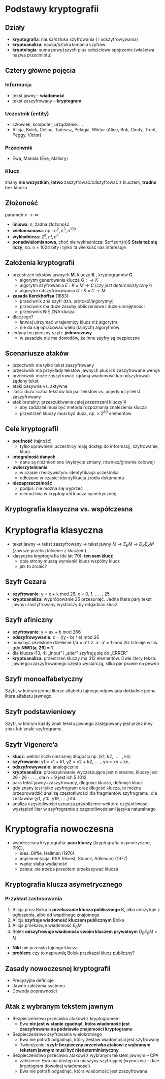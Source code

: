 # Podstawy kryptografii
## Działy
- **kryptografia**: nauka/sztuka szyfrowania ( i odszyfrowywania)
- **kryptoanaliza**: nauka/sztuka łamania szyfrów
- **kryptologia**: suma powyższych plus całościowe spojrzenie (właściwa nazwa przedmiotu)

## Cztery główne pojęcia

### Informacja
- tekst jawny – **wiadomość**
- tekst zaszyfrowany – **kryptogram**

### Uczestnik (entity)
- człowiek, komputer, urządzenie. . .
- Alicja, Bolek, Celina, Tadeusz, Pelagia, Wiktor (Alice, Bob, Cindy, Trent, Peggy, Victor)

### Przeciwnik
- Ewa, Mariola (Eve, Mallory)

### Klucz
znany **nie wszystkim**, **łatwo** zaszyfrować/odszyfrować z kluczem, **trudno** bez klucza

## Złożoność
parametr $n \rightarrow \infty$
- **liniowa**: n, żadna złożoność
- **wielomianowa**: np.: $n^2, n^3, n^{100}$
- **wykładnicza**: $2^n, n!, n^n$
- **ponadwielomianowa**, choć nie wykładnicza: $e^\sqrt{n}$
**Stała też się liczy**, np. n = 1024 bity i tylko ta wielkość nas
interesuje

## Założenia kryptografii
- przestrzeń tekstów jawnych **M**, kluczy **K** , kryptogramów **C**
    - algorytm generowania klucza $G: \rightarrow K$
    - algorytm szyfrowania $E: K \times M \rightarrow C$  (*czy jest deterministyczny?*)
    - algorytm odszyfrowywania $D: K \times C \rightarrow M$
- **zasada Kerckhoffsa** (1883):
    - przeciwnik zna szyfr (tzn. protokół/algorytmy)
    - przeciwnik ma duże zasoby obliczeniowe i duże umiejętności
    - przeciwnik NIE ZNA klucza
- dlaczego?
    - łatwiej utrzymać w tajemnicy klucz niż algorytm
    - nie da się opracować wielu (tajnych) algorytmów
- jedyny bezpieczny szyfr: **jednorazowy**
    - w zasadzie nie ma dowodów, że inne szyfry są bezpieczne

## Scenariusze ataków
- przeciwnik ma tylko tekst zaszyfrowany
- przeciwnik ma przykłady tekstów jawnych plus ich zaszyfrowane wersje
- przeciwnik może zaszyfrować żądaną wiadomość lub odszyfrować żądany tekst
- ataki pasywne vs. aktywne
- ilość: duża liczba tekstów lub par tekstów vs. pojedynczy tekst zaszyfrowany
- atak brutalny: przeszukiwanie całej przestrzeni kluczy K
    - aby zadziałał musi być metoda rozpoznania znalezienia klucza
    - przestrzeń kluczy musi być duża, np. > $2^{80}$ elementów

## Cele kryptografii
- **poufność** (tajność)
    - tylko uprawnieni uczestnicy mają dostęp do informacji, szyfrowanie, klucz
- **integralność danych**
    - dane są niezmienione (wykrycie zmiany, również/głównie celowej)
- **uwierzytelnianie**
    - w czasie rzeczywistym: identyfikacja uczestnika
    - odłożone w czasie: identyfikacja źródła dokumentu
- **niezaprzeczalność**
    - podpis: nie można się wyprzeć
    - niemożliwa w kryptografii klucza symetryczneg

## Kryptografia klasyczna vs. współczesna



# Kryptografia klasyczna
- tekst jawny $\rightarrow$ tekst zaszyfrowany $\rightarrow$ tekst jawny $M \rightarrow E_K M \rightarrow D_K E_K M$ (zawsze przekształcenie z kluczem)
- klasyczna kryptografia (do lat ’70): **ten sam klucz**
    - obie strony muszą wymienić klucz wspólny klucz
    - jak to zrobić?

## Szyfr Cezara
- **szyfrowanie**: y = x + k mod 26, x = 0, 1, . . . , 25
- **kryptoanaliza**: wypróbowanie 25 przesunięć. Jedna litera pary tekst jawny+zaszyfrowany wystarczy by odgadnac klucz.

## Szyfr  afiniczny
- **szyfrowanie**: y = ax + b mod 266
- **odszyfrowywanie**: x = ((y - b) / a) mod 26
- musi być określone dzielenie 1/a = a′ t.ż. a · a′ = 1 mod 26. Istnieje w.t.w. gdy **NWD(a, 26) = 1**
- dla klucza (13, 4) „input” i „alter” szyfrują się do „ERRER”
- **kryptoanaliza**: przestrzeń kluczy ma 312 elementów. Dwie litery tekstu jawnego+zaszyfrowanego często wystarczą, kilka par prawie na pewno

## Szyfr monoalfabetyczny
Szyfr, w którym jednej literze alfabetu tajnego odpowiada dokładnie jedna litera alfabetu jawnego.

## Szyfr podstawieniowy
Szyfr, w którym każdy znak tekstu jawnego zastępowany jest przez inny znak lub znaki szyfrogramu.

## Szyfr Vigenere’a
- **klucz**: wektor liczb nieznanej długości np. (k1, k2, . . . , kn)
- **szyfrowanie**: y1 = x1 + k1, y2 = x2 + k2, . . ., yn = xn + kn, 
- **odszyfrowywanie**: analogicznie
- **kryptoanaliza**: przeszukiwanie wyczerpujące jest nierealne, kluczy jest 26 · 26 · . . ., dla n = 9 jest ich 5·1012 
- para tekst jawny+zaszyfrowany, długości klucza, definiuje
klucz
- gdy znany jest tylko szyfrogram oraz długość klucza, to można przeprowadzić analizę częstotliwości dla fragmentów szyfrogramu, dla zestawów {y1, y10, y19, . . .} itd.
- analiza częstotliwości oznacza przybliżenie wektora częstotliwości wystąpień liter w szyfrogramie z częstotliwościami języka naturalnego

# Kryptografia nowoczesna
- współczesna kryptografia: **para kluczy** (kryptografia *asymetryczna*, PKC),
    - idea: Diffie, Hellman (1976)
    - implementacja: RSA (Rivest, Shamir, Adleman) (1977)
    - wada: słaba wydajność
    - zaleta: nie trzeba przedtem przekazywać klucza

## Kryptografia klucza asymetrycznego
### Przykład zastosowania
1. Alicja prosi Bolka o **przekazanie klucza publicznego** B, albo odczytuje z ogłoszenia, albo od wspólnego znajomego
2. Alicja **szyfruje wiadomość kluczem publicznym** Bolka
3. Alicja przekazuje wiadomość $E_B M$
4. Bolek **odszyfrowuje wiadomość swoim kluczem prywatnym** $D_B E_B M = M$
- **Nikt** nie przesyła tajnego klucza
- **problem**: czy to naprawdę Bolek przekazał klucz publiczny?

## Zasady nowoczesnej kryptografii
- Precyzyjne definicje
- Jawne założenia systemu
- Dowody poprawności

## Atak z wybranym tekstem jawnym
- Bezpieczeństwo przeciwko atakowi z kryptogramem
    - Ewa **nie jest w stanie zgadnąć, która wiadomość jest zaszyfrowana na podstawie znajomości kryptogramu**
- Bezpieczeństwo szyfrowania wielokrotnego
    - Ewa nie potrafi odgadnąć, który zestaw wiadomości jest szyfrowany
    - Twierdzenie: **szyfr bezpieczny przeciwko atakowi z wybranym tekstem jawnym musi być niedeterministyczny**
- Bezpieczeństwo przeciwko atakowi z wybranym tekstem jawnym – CPA
    - założenie: Ewa ma dostęp do maszyny szyfrującej (wyrocznia – daje kryptogram dowolnej wiadomości)
    - Ewa nie potrafi odgadnąć, która wiadomość jest zaszyfrowana